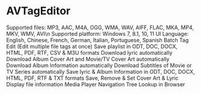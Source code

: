 # AVTagEditor
Supported files: MP3, AAC, M4A, OGG, WMA, WAV, AIFF, FLAC, MKA, MP4, MKV, WMV, AVI\n
Supported platform: Windows 7, 8.1, 10, 11
UI Language: English, Chinese, French, German, Italian, Portuguese, Spanish
Batch Tag Edit (Edit multiple file tags at once)
Save playlist in ODT, DOC, DOCX, HTML, PDF, RTF, CSV & M3U formats
Download lyric automatically
Download Album Cover Art and Movie/TV Cover Art automatically
Download Album Information automatically
Download Subtitles of Movie or TV Series automatically
Save lyric & Album Information in ODT, DOC, DOCX, HTML, PDF, RTF & TXT formats
Save, Remove & Set Cover Art & Lyric
Display file information
Media Player
Navigation Tree
Lookup in Browser
